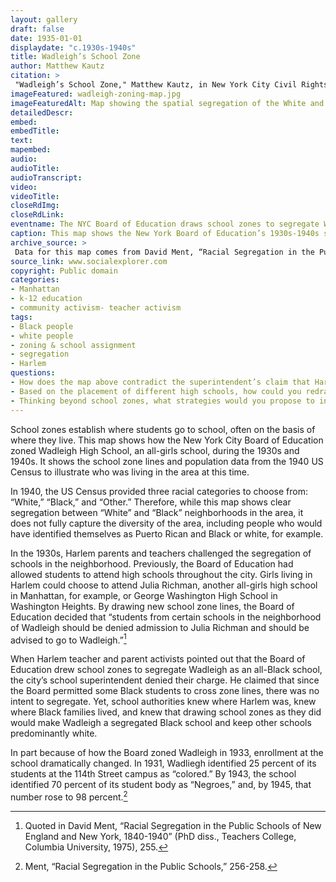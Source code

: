 ```yaml
--- 
layout: gallery
draft: false
date: 1935-01-01
displaydate: "c.1930s-1940s"
title: Wadleigh’s School Zone
author: Matthew Kautz
citation: >
 "Wadleigh’s School Zone," Matthew Kautz, in New York City Civil Rights History Project, Accessed: [Month Day, Year], https://nyccivilrightshistory.org/gallery/wadleigh-zoning-map.
imageFeatured: wadleigh-zoning-map.jpg
imageFeaturedAlt: Map showing the spatial segregation of the White and Black populations in upper Manhattan
detailedDescr: 
embed: 
embedTitle: 
text: 
mapembed: 
audio: 
audioTitle: 
audioTranscript: 
video: 
videoTitle: 
closeRdImg: 
closeRdLink: 
eventname: The NYC Board of Education draws school zones to segregate Wadleigh as an all-Black school.
caption: This map shows the New York Board of Education’s 1930s-1940s school zone for Wadleigh High School and U.S. Census data for the area’s racial population as of 1940.
archive_source: >
 Data for this map comes from David Ment, “Racial Segregation in the Public Schools of New England and New York, 1840-1940,” (Dissertation: Teachers College, Columbia University), 256 and Social Explorer; U.S. Census Bureau. Total Population: White; Total Population: Black, 1940. Prepared by Social Explorer. www.socialexplorer.com (accessed October 30 2021).
source_link: www.socialexplorer.com
copyright: Public domain
categories: 
- Manhattan
- k-12 education
- community activism- teacher activism
tags: 
- Black people
- white people
- zoning & school assignment
- segregation
- Harlem
questions:
- How does the map above contradict the superintendent’s claim that Harlem’s schools were not segregated?
- Based on the placement of different high schools, how could you redraw the Wadleigh School Zone to promote integration?
- Thinking beyond school zones, what strategies would you propose to integrate schools, and why? What potential drawbacks would you be concerned about?
--- 
```


School zones establish where students go to school, often on the basis of where they live. This map shows how the New York City Board of Education zoned Wadleigh High School, an all-girls school, during the 1930s and 1940s. It shows the school zone lines and population data from the 1940 US Census to illustrate who was living in the area at this time.

In 1940, the US Census provided three racial categories to choose from: “White,” “Black,” and “Other.” Therefore, while this map shows clear segregation between “White” and “Black” neighborhoods in the area, it does not fully capture the diversity of the area, including people who would have identified themselves as Puerto Rican and Black or white, for example.

In the 1930s, Harlem parents and teachers challenged the segregation of schools in the neighborhood. Previously, the Board of Education had allowed students to attend high schools throughout the city. Girls living in Harlem could choose to attend Julia Richman, another all-girls high school in Manhattan, for example, or George Washington High School in Washington Heights. By drawing new school zone lines, the Board of Education decided that “students from certain schools in the neighborhood of Wadleigh should be denied admission to Julia Richman and should be advised to go to Wadleigh.”[^1]

When Harlem teacher and parent activists pointed out that the Board of Education drew school zones to segregate Wadleigh as an all-Black school, the city’s school superintendent denied their charge. He claimed  that since the Board permitted some Black students to cross zone lines, there was no intent to segregate. Yet, school authorities knew where Harlem was, knew where Black families lived, and knew that  drawing school zones as they did would make Wadleigh a segregated Black school and keep other schools predominantly white.

In part because of how the Board zoned Wadleigh in 1933, enrollment at the school dramatically changed. In 1931, Wadliegh identified 25 percent of its students at the 114th Street campus as “colored.” By 1943, the school identified 70 percent of its student body as “Negroes,” and, by 1945, that number rose to 98 percent.[^2]  

[^1]: Quoted in David Ment, “Racial Segregation in the Public Schools of New England and New York, 1840-1940” (PhD diss., Teachers College, Columbia University, 1975), 255.

[^2]: Ment, “Racial Segregation in the Public Schools,” 256-258.
